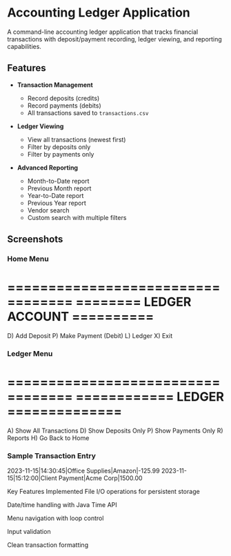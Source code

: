 # Accounting Ledger Application

A command-line accounting ledger application that tracks financial transactions with deposit/payment recording, ledger viewing, and reporting capabilities.

## Features

- **Transaction Management**
  - Record deposits (credits)
  - Record payments (debits)
  - All transactions saved to `transactions.csv`

- **Ledger Viewing**
  - View all transactions (newest first)
  - Filter by deposits only
  - Filter by payments only

- **Advanced Reporting**
  - Month-to-Date report
  - Previous Month report
  - Year-to-Date report
  - Previous Year report
  - Vendor search
  - Custom search with multiple filters

## Screenshots

### Home Menu
==================================
======== LEDGER ACCOUNT ==========
==================================
D) Add Deposit
P) Make Payment (Debit)
L) Ledger
X) Exit


### Ledger Menu
==================================
============ LEDGER ==============
==================================
A) Show All Transactions
D) Show Deposits Only
P) Show Payments Only
R) Reports
H) Go Back to Home


### Sample Transaction Entry
2023-11-15|14:30:45|Office Supplies|Amazon|-125.99
2023-11-15|15:12:00|Client Payment|Acme Corp|1500.00



Key Features Implemented
File I/O operations for persistent storage

Date/time handling with Java Time API

Menu navigation with loop control

Input validation

Clean transaction formatting
